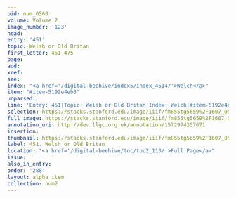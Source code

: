 ```yaml
---
pid: num_0560
volume: Volume 2
image_number: '123'
head: 
entry: '451'
topic: Welsh or Old Britan
first_letter: 451-475
page: 
add: 
xref: 
see: 
index: "<a href='/digital-beehive/index5/index_4514/'>Welch</a>"
item: "#item-5192e4eb3"
unparsed: 
line: 'Entry: 451|Topic: Welsh or Old Britan|Index: Welch|#item-5192e4eb3'
selection: https://stacks.stanford.edu/image/iiif/fm855tg5659%2F1607_0590/313,817,3000,502/full/0/default.jpg
full_image: https://stacks.stanford.edu/image/iiif/fm855tg5659%2F1607_0590/full/full/0/default.jpg
annotation_uri: http://dev.llgc.org.uk/annotation/1572974357671
insertion: 
thumbnail: https://stacks.stanford.edu/image/iiif/fm855tg5659%2F1607_0590/313,817,600,180/250,/0/default.jpg
label: 451. Welsh or Old Britan
location: "<a href='/digital-beehive/toc/toc2_113/'>Full Page</a>"
issue: 
also_in_entry: 
order: '288'
layout: alpha_item
collection: num2
---
```

